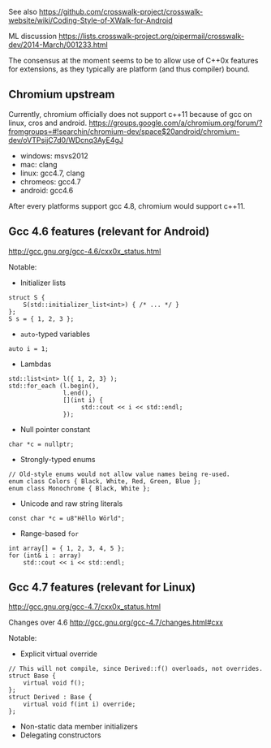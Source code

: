 See also https://github.com/crosswalk-project/crosswalk-website/wiki/Coding-Style-of-XWalk-for-Android

ML discussion https://lists.crosswalk-project.org/pipermail/crosswalk-dev/2014-March/001233.html

The consensus at the moment seems to be to allow use of C++0x features for extensions, as they typically are platform (and thus compiler) bound.

## Chromium upstream

Currently, chromium officially does not support c++11 because of gcc on linux, cros and android. 
https://groups.google.com/a/chromium.org/forum/?fromgroups=#!searchin/chromium-dev/space$20android/chromium-dev/oVTPsijC7d0/WDcnq3AyE4gJ
* windows: msvs2012
* mac: clang
* linux: gcc4.7, clang
* chromeos: gcc4.7
* android: gcc4.6

After every platforms support gcc 4.8, chromium would support c++11.

## Gcc 4.6 features (relevant for Android)

http://gcc.gnu.org/gcc-4.6/cxx0x_status.html

Notable:
* Initializer lists
```
struct S {
    S(std::initializer_list<int>) { /* ... */ }
};
S s = { 1, 2, 3 };
```

* `auto`-typed variables
```
auto i = 1;
```

* Lambdas
```
std::list<int> l({ 1, 2, 3} );
std::for_each (l.begin(),
               l.end(), 
               [](int i) {
                    std::cout << i << std::endl;
               });
```

* Null pointer constant
```
char *c = nullptr;
```

* Strongly-typed enums
```
// Old-style enums would not allow value names being re-used. 
enum class Colors { Black, White, Red, Green, Blue };
enum class Monochrome { Black, White };
```

* Unicode and raw string literals
```
const char *c = u8"Hêllo Wörld";
```

* Range-based `for`
```
int array[] = { 1, 2, 3, 4, 5 };
for (int& i : array)
    std::cout << i << std::endl;
```

## Gcc 4.7 features (relevant for Linux)

http://gcc.gnu.org/gcc-4.7/cxx0x_status.html

Changes over 4.6 http://gcc.gnu.org/gcc-4.7/changes.html#cxx

Notable:
* Explicit virtual override
```
// This will not compile, since Derived::f() overloads, not overrides.
struct Base {
    virtual void f();
};
struct Derived : Base {
    virtual void f(int i) override;
};
```

* Non-static data member initializers
* Delegating constructors
